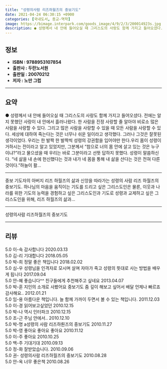 ```yaml
---
title: "성령의사람 리즈하월즈의 중보기도"
date: 2021-04-24 06:30:15 +0900
categories: [국내도서, 종교-역학]
image: https://bimage.interpark.com/goods_image/4/9/2/3/200014923s.jpg
description: ● 성령께서 내 안에 들어오실 때 그리스도의 사랑도 함께 가지고 들어오셨다. 전에는 알지 못했던 사랑이 내 안에서 흘러나왔다. 한 사람을 진정 사랑할 줄 알아야 비로소 많은 사람을 사랑할 수 있다. 그리고 많은 사람을 사랑할 수 있을 때 모든 사람을 사랑할 수 있다. 세상에 대하여 죽
---
```


## **정보**

- **ISBN : 9788953107854**
- **출판사 : 두란노서원**
- **출판일 : 20070212**
- **저자 : 노만 그럽**

------



## **요약**

●  성령께서 내 안에 들어오실 때 그리스도의 사랑도 함께 가지고 들어오셨다. 전에는 알지 못했던 사랑이 내 안에서 흘러나왔다. 한 사람을 진정 사랑할 줄 알아야 비로소 많은 사람을 사랑할 수 있다. 그리고 많은 사람을 사랑할 수 있을 때 모든 사람을 사랑할 수 있다. 세상에 대하여 죽는다는 것은 너무나 쉬운 일이라고 생각했다. 그러나 그것은 잘못된 생각이었다. 우리는 한 발짝 한 발짝씩 성령의 강권함을 입어야만 한다.우리 몸이 성령이 거하시는 전이라고 알고 있었지만, 그분께서 “참으로 너의 몸 안에 살고 있는 것은 누구이냐?”라고 물으셨을 때 우리는 바로 그분이라고 선뜻 답하지 못했다. 성령이 말씀하신다. “네 삶을 내 손에 헌신했다는 것과 내가 네 몸을 통해 내 삶을 산다는 것은 전혀 다른 것이다.”하늘이 활...

------

중보 기도자의 아버지 리즈 하월즈의 삶과 신앙을 따라가는 성령의 사람 리즈 하월즈의 중보기도. 하나님의 마음을 움직이는 기도를 드리고 싶은 그리스도인은 물론, 이웃과 나라를 위한 기도의 능력을 경험하고 싶은 그리스도인과 기도로 성령과 교제하고 싶은 그리스도인을 위해, 리즈 하월즈의 삶과... 

------


성령의사람 리즈하월즈의 중보기도 

------


## **리뷰** 

5.0 이-숙 감사합니다  2020.03.13 <br/>5.0 김-리 기대합니다 2018.05.05 <br/>5.0 박-희 정말 좋은 책입니다 2018.02.02 <br/>5.0 심-우 성령님을 인격자로 모시며 살며 자아가 죽고 성령의 뜻대로 사는 방법을 배우게 됩니다 2017.09.04 <br/>5.0 안-혜 좋습니다^^ 친구들에게 추천해주고 싶네요 2013.04.07 <br/>5.0 박-훈 지인의 소개로 사봤어요  중보기도 줌 깊이 해보고 싶어서 배달 언제나 빠르죠  감사해요.. 2012.01.21 <br/>5.0 임-용 아름다운 책입니다. 늘 함께 가까이 두면서 볼 수 있는 책입니다. 2011.12.03 <br/>5.0 이-경 읽어보고싶었던 2010.12.15 <br/>5.0 박-나 역시 인터파크 2010.12.15 <br/>5.0 조-근 주님 안에서.. 2010.12.10 <br/>5.0 박-명 a성령의 사람 리즈하&#47368;즈의 중보기도 2010.11.27 <br/>5.0 박-영 좋아요 좋아요 좋아요 2010.11.12 <br/>5.0 이-주 좋아요 2010.10.25 <br/>5.0 백-주 기대기대 2010.09.13 <br/>5.0 정-화 잘받았습니다. 2010.09.06 <br/>5.0 권- 성령의사람 리즈하월즈의 중보기도 2010.08.28 <br/>5.0 안-옥 너무 좋은책 2010.08.26 <br/>